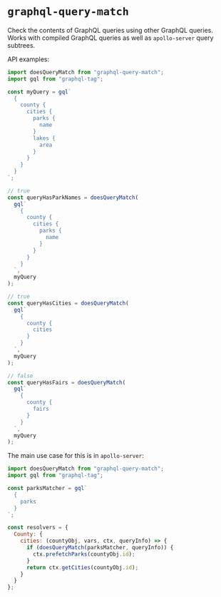 # `graphql-query-match`

Check the contents of GraphQL queries using other GraphQL queries. Works with compiled GraphQL queries as well as `apollo-server` query subtrees.

API examples:

```javascript
import doesQueryMatch from "graphql-query-match";
import gql from "graphql-tag";

const myQuery = gql`
  {
    county {
      cities {
        parks {
          name
        }
        lakes {
          area
        }
      }
    }
  }
`;

// true
const queryHasParkNames = doesQueryMatch(
  gql`
    {
      county {
        cities {
          parks {
            name
          }
        }
      }
    }
  `,
  myQuery
);

// true
const queryHasCities = doesQueryMatch(
  gql`
    {
      county {
        cities
      }
    }
  `,
  myQuery
);

// false
const queryHasFairs = doesQueryMatch(
  gql`
    {
      county {
        fairs
      }
    }
  `,
  myQuery
);
```

The main use case for this is in `apollo-server`:

```javascript
import doesQueryMatch from "graphql-query-match";
import gql from "graphql-tag";

const parksMatcher = gql`
  {
    parks
  }
`;

const resolvers = {
  County: {
    cities: (countyObj, vars, ctx, queryInfo) => {
      if (doesQueryMatch(parksMatcher, queryInfo)) {
        ctx.prefetchParks(countyObj.id);
      }
      return ctx.getCities(countyObj.id);
    }
  }
};
```
